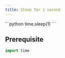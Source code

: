 ```yaml
---
title: Sleep for 1 second
---
```


<div markdown="1" class="ans">
```python
time.sleep(1)
```
</div>

## Prerequisite

```python
import time
```
